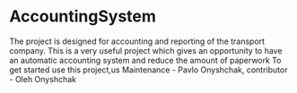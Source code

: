 # AccountingSystem
The project is designed for accounting and reporting of the transport company.
This is a very useful project which gives an opportunity to have an automatic accounting system and reduce the amount of paperwork
To get started use this project,us
Maintenance - Pavlo Onyshchak, contributor - Oleh Onyshchak
